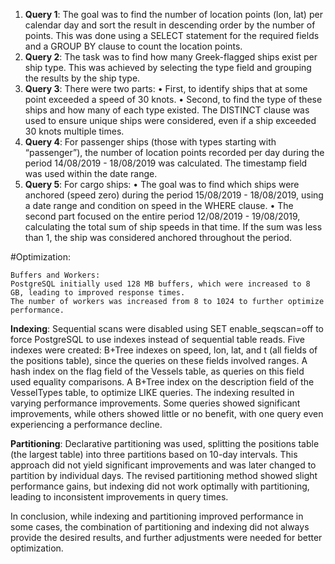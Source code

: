 
1.	**Query 1**: The goal was to find the number of location points (lon, lat) per calendar day and sort the result in descending order by the number of points. This was done using a SELECT statement for the required fields and a GROUP BY clause to count the location points.
2.	**Query 2**: The task was to find how many Greek-flagged ships exist per ship type. This was achieved by selecting the type field and grouping the results by the ship type.
3.	**Query 3**: There were two parts:
	•	First, to identify ships that at some point exceeded a speed of 30 knots.
	•	Second, to find the type of these ships and how many of each type existed. The DISTINCT clause was used to ensure unique ships were considered, even if a ship exceeded 30 knots multiple times.
4.	**Query 4**: For passenger ships (those with types starting with “passenger”), the number of location points recorded per day during the period 14/08/2019 - 18/08/2019 was calculated. The timestamp field was used within the date range.
5.	**Query 5**: For cargo ships:
	•	The goal was to find which ships were anchored (speed zero) during the period 15/08/2019 - 18/08/2019, using a date range and condition on speed in the WHERE clause.
	•	The second part focused on the entire period 12/08/2019 - 19/08/2019, calculating the total sum of ship speeds in that time. If the sum was less than 1, the ship was considered anchored throughout the period.

#Optimization:

	Buffers and Workers:
	PostgreSQL initially used 128 MB buffers, which were increased to 8 GB, leading to improved response times.
	The number of workers was increased from 8 to 1024 to further optimize performance.
 
**Indexing**:
	Sequential scans were disabled using SET enable_seqscan=off to force PostgreSQL to use indexes instead of sequential table reads.
	Five indexes were created:
	B+Tree indexes on speed, lon, lat, and t (all fields of the positions table), since the queries on these fields involved ranges.
	A hash index on the flag field of the Vessels table, as queries on this field used equality comparisons.
	A B+Tree index on the description field of the VesselTypes table, to optimize LIKE queries.
The indexing resulted in varying performance improvements. Some queries showed significant improvements, while others showed little or no benefit, with one query even experiencing a performance decline.

**Partitioning**:
	Declarative partitioning was used, splitting the positions table (the largest table) into three partitions based on 10-day intervals. This approach did not yield significant improvements and was later changed to partition by individual days.
	The revised partitioning method showed slight performance gains, but indexing did not work optimally with partitioning, leading to inconsistent improvements in query times.

In conclusion, while indexing and partitioning improved performance in some cases, the combination of partitioning and indexing did not always provide the desired results, and further adjustments were needed for better optimization.

